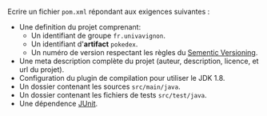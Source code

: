 Ecrire un fichier ``pom.xml`` répondant aux exigences suivantes :

- Une definition du projet comprenant:
  - Un identifiant de groupe ``fr.univavignon``.
  - Un identifiant d'**artifact** ``pokedex``.
  - Un numéro de version respectant les règles du [Sementic Versioning](http://semver.org/lang/fr/).
- Une meta description complète du projet (auteur, description, licence, et url du projet).
- Configuration du plugin de compilation pour utiliser le JDK 1.8.
- Un dossier contenant les sources ``src/main/java``.
- Un dossier contenant les fichiers de tests ``src/test/java``.
- Une dépendence [JUnit](junit.org).
